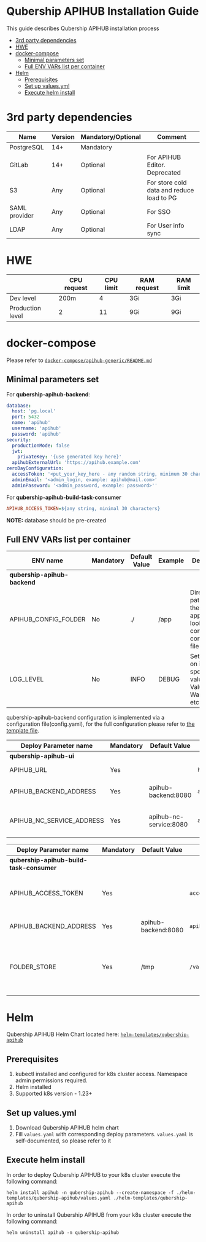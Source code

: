 # Qubership APIHUB Installation Guide

This guide describes Qubership APIHUB installation process

- [3rd party dependencies](#3rd-party-dependencies)
- [HWE](#hwe)
- [docker-compose](#docker-compose)
  * [Minimal parameters set](#minimal-parameters-set)
  * [Full ENV VARs list per container](#full-env-vars-list-per-container)
- [Helm](#helm)
  * [Prerequisites](#prerequisites)
  * [Set up values.yml](#set-up-valuesyml)
  * [Execute helm install](#execute-helm-install)

# 3rd party dependencies

| Name | Version | Mandatory/Optional | Comment |
| ---- | ------- |------------------- | ------- |
| PostgreSQL | 14+ | Mandatory |  |
| GitLab | 14+ | Optional | For APIHUB Editor. Deprecated |
| S3 | Any | Optional | For store cold data and reduce load to PG |
| SAML provider | Any | Optional | For SSO |
| LDAP | Any | Optional | For User info sync |

# HWE

|     | CPU request | CPU limit | RAM request | RAM limit |
| --- | ----------- | --------- | ----------- | --------- |
| Dev level        | 200m | 4   | 3Gi | 3Gi |
| Production level | 2    | 11  | 9Gi | 9Gi |

# docker-compose

Please refer to [`docker-compose/apihub-generic/README.md`](/docker-compose/apihub-generic/README.md)

## Minimal parameters set

For **qubership-apihub-backend**:
```YAML
database:
  host: 'pg.local'
  port: 5432
  name: 'apihub'
  username: 'apihub'
  password: 'apihub'
security:
  productionMode: false
  jwt:
    privateKey: '{use generated key here}'
  apihubExternalUrl: 'https://apihub.example.com'
zeroDayConfiguration:
  accessToken: '<put_your_key_here - any random string, minimum 30 characters>'
  adminEmail: '<admin_login, example: apihub@mail.com>'
  adminPassword: '<admin_password, example: password>''
```

For **qubership-apihub-build-task-consumer**
```INI
APIHUB_ACCESS_TOKEN=${any string, minimal 30 characters}
```

**NOTE:** database should be pre-created

## Full ENV VARs list per container

| ENV name | Mandatory | Default Value | Example | Description |
| --- | --- | --- | --- | --- |
| **qubership-apihub-backend** |     |     |     |     |
| APIHUB\_CONFIG\_FOLDER | No | ./ | /app | Directory path where the application looks for the config.yaml configuration file |
| LOG\_LEVEL | No | INFO | DEBUG | Set log level on init to specified value. Values: Info, Warn, Error, etc |

qubership-apihub-backend configuration is implemented via a configuration file(config.yaml), for the full configuration please refer to [the template file](https://github.com/Netcracker/qubership-apihub-backend/blob/develop/qubership-apihub-service/config.template.yaml).

| Deploy Parameter name | Mandatory | Default Value | Example | Description |
| --- | --- | --- | --- | --- |
| **qubership-apihub-ui** |     |     |     |     |
| APIHUB_URL | Yes |     | `https://apihub.example.com` | APIHUB server URL. |
| APIHUB_BACKEND_ADDRESS | Yes | apihub-backend:8080 | `apihub-backend:8080` | apihub-backend address. |
| APIHUB_NC_SERVICE_ADDRESS | Yes | apihub-nc-service:8080 | `apihub-nc-service:8080` | Custom add-on service address. |

| Deploy Parameter name | Mandatory | Default Value | Example | Description |
| --- | --- | --- | --- | --- |
| **qubership-apihub-build-task-consumer** |     |     |     |     |
| APIHUB_ACCESS_TOKEN | Yes |     | `access-token-12345` | APIHUB server admin access token. |
| APIHUB_BACKEND_ADDRESS | Yes | apihub-backend:8080 | `apihub-backend:8080` | apihub-backend address. |
| FOLDER_STORE | Yes | /tmp | `/var/lib/apihub/cache` | Folder to store file cache. Not required to be persistence volume |

# Helm

Qubership APIHUB Helm Chart located here: [`helm-templates/qubership-apihub`](/helm-templates/qubership-apihub)

## Prerequisites

1. kubectl installed and configured for k8s cluster access. Namespace admin permissions required.
1. Helm installed
1. Supported k8s version - 1.23+

## Set up values.yml

1. Download Qubership APIHUB helm chart
1. Fill `values.yaml` with corresponding deploy parameters. `values.yaml` is self-documented, so please refer to it

## Execute helm install

In order to deploy Qubership APIHUB to your k8s cluster execute the following command:

```
helm install apihub -n qubership-apihub --create-namespace -f ./helm-templates/qubership-apihub/values.yaml ./helm-templates/qubership-apihub
```

In order to uninstall Qubership APIHUB from your k8s cluster execute the following command:

```
helm uninstall apihub -n qubership-apihub
```
